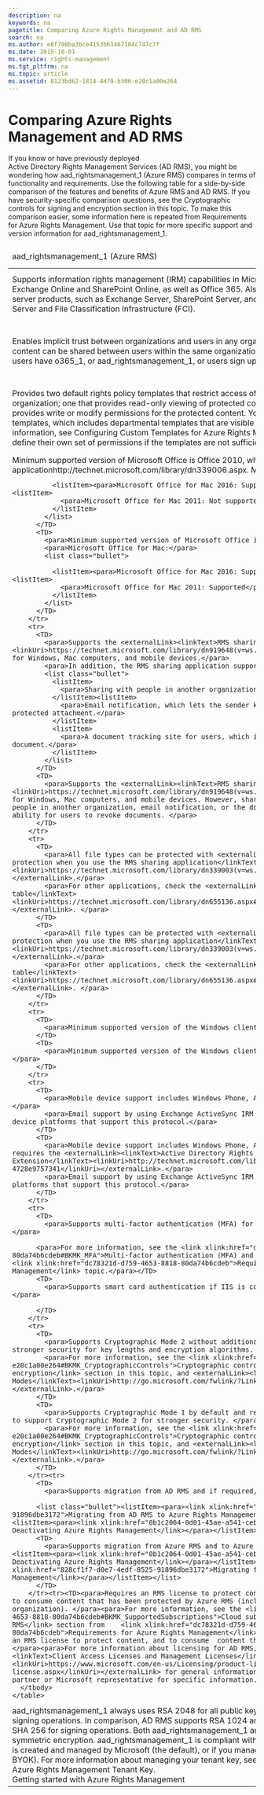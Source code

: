 ```yaml
---
description: na
keywords: na
pagetitle: Comparing Azure Rights Management and AD RMS
search: na
ms.author: e8f708ba3bce4153b61467184c747c7f
ms.date: 2015-10-01
ms.service: rights-management
ms.tgt_pltfrm: na
ms.topic: article
ms.assetid: 8123bd62-1814-4d79-b306-e20c1a00e264
---
```

# Comparing Azure Rights Management and AD RMS
<?xml version="1.0" encoding="utf-8"?>
<developerConceptualDocument xmlns="http://ddue.schemas.microsoft.com/authoring/2003/5" xmlns:xlink="http://www.w3.org/1999/xlink" xmlns:xsi="http://www.w3.org/2001/XMLSchema-instance" xsi:schemaLocation="http://ddue.schemas.microsoft.com/authoring/2003/5 http://dduestorage.blob.core.windows.net/ddueschema/developer.xsd">
  <introduction>
    <para>If you know or have previously deployed Active Directory Rights Management Services (AD RMS), you might be wondering how <token>aad_rightsmanagement_1</token> (Azure RMS) compares in terms of functionality and requirements. Use the following table for a side-by-side comparison of the features and benefits of Azure RMS and AD RMS. If you have security-specific comparison questions, see the <link xlink:href="8123bd62-1814-4d79-b306-e20c1a00e264#BKMK_CryptographicControls">Cryptographic controls for signing and encryption</link> section in this topic.</para>
    <alert class="note">
      <para>To make this comparison easier, some information here is repeated from <link xlink:href="dc78321d-d759-4653-8818-80da74b6cdeb">Requirements for Azure Rights Management</link>. Use that topic for more specific support and version information for <token>aad_rightsmanagement_1</token>.</para>
    </alert>
    <table xmlns:caps="http://schemas.microsoft.com/build/caps/2013/11">
      <thead>
        <tr>
          <TD>
            <para>
              <token>aad_rightsmanagement_1</token>
            (Azure RMS)</para>
          </TD>
          <TD>
            <para>Active Directory Rights Management Services (AD RMS)</para>
          </TD>
        </tr>
      </thead>
      <tbody>
        <tr>
          <TD>
            <para>Supports information rights management (IRM) capabilities in Microsoft Online services such as Exchange Online and SharePoint Online, as well as Office 365. </para>
            <para>Also supports on-premises Microsoft server products, such as Exchange Server, SharePoint Server, and file servers that run Windows Server and File Classification Infrastructure (FCI).</para>
          </TD>
          <TD>
            <para>Supports on-premises Microsoft server products such as Exchange Server, SharePoint Server, and file servers that run Windows Server and File Classification Infrastructure (FCI).</para>
          </TD>
        </tr>
        <tr>
          <TD>
            <para>Enables implicit trust between organizations and users in any organization. This means that protected content can be shared between users within the same organization or across organizations when users have <token>o365_1</token>, or <token>aad_rightsmanagement_1</token>, or users sign up for RMS for individuals.</para>
          </TD>
          <TD>
            <para>Trusts must be explicitly defined in a direct point-to-point relationship between two organizations by using either trusted user domains (TUDs) or federated trusts that you create by using Active Directory Federation Services (AD FS).</para>
          </TD>
        </tr>
        <tr>
          <TD>
            <para>Provides two default rights policy templates that restrict access of the content to your own organization; one that provides read-only viewing of protected content and another template that provides write or modify permissions for the protected content.</para>
            <para>You can also create your own custom templates, which includes departmental templates that are visible to only a subset of users. For more information, see <link xlink:href="1775d8d0-9a59-42c8-914f-ce285b71ac1c">Configuring Custom Templates for Azure Rights Management</link>.</para>
            <para>In addition, users can define their own set of permissions if the templates are not sufficient.</para>
          </TD>
          <TD>
            <para>There are no default rights policy templates; you must create and then distribute these. For more information, see <externalLink><linkText>AD RMS Policy Template Considerations</linkText><linkUri>http://go.microsoft.com/fwlink/?LinkId=154765</linkUri></externalLink>.</para>
            <para>In addition, users can define their own set of permissions if the templates are not sufficient.</para>
          </TD>
        </tr>
        <tr>
          <TD>
            <para>Minimum supported version of Microsoft Office is Office 2010, which requires the <externalLink><linkText>RMS sharing application</linkText><linkUri>http://technet.microsoft.com/library/dn339006.aspx</linkUri></externalLink>.</para>
            <para>Microsoft Office for Mac:</para>
            <list class="bullet">
              
              <listItem><para>Microsoft Office for Mac 2016: Supported </para></listItem><listItem>
                <para>Microsoft Office for Mac 2011: Not supported</para>
              </listItem>
            </list>
          </TD>
          <TD>
            <para>Minimum supported version of Microsoft Office is Office 2007.</para>
            <para>Microsoft Office for Mac:</para>
            <list class="bullet">
              
              <listItem><para>Microsoft Office for Mac 2016: Supported </para></listItem><listItem>
                <para>Microsoft Office for Mac 2011: Supported</para>
              </listItem>
            </list>
          </TD>
        </tr>
        <tr>
          <TD>
            <para>Supports the <externalLink><linkText>RMS sharing application</linkText><linkUri>https://technet.microsoft.com/library/dn919648(v=ws.10).aspx</linkUri></externalLink> for Windows, Mac computers, and mobile devices.</para>
            <para>In addition, the RMS sharing application supports the following:</para>
            <list class="bullet">
              <listItem>
                <para>Sharing with people in another organization.</para>
              </listItem><listItem>
                <para>Email notification, which lets the sender know when somebody tries to open a protected attachment.</para>
              </listItem>
              <listItem>
                <para>A document tracking site for users, which includes the ability to revoke a document.</para>
              </listItem>
            </list>
          </TD>
          <TD>
            <para>Supports the <externalLink><linkText>RMS sharing application</linkText><linkUri>https://technet.microsoft.com/library/dn919648(v=ws.10).aspx</linkUri></externalLink> for Windows, Mac computers, and mobile devices. However, sharing does not support sharing with people in another organization, email notification, or the document tracking site and the ability for users to revoke documents. </para>
          </TD>
        </tr>
        <tr>
          <TD>
            <para>All file types can be protected with <externalLink><linkText>native or generic protection when you use the RMS sharing application</linkText><linkUri>https://technet.microsoft.com/library/dn339003(v=ws.10).aspx</linkUri></externalLink>.</para>
            <para>For other applications, check the <externalLink><linkText>client capabilities table</linkText><linkUri>https://technet.microsoft.com/library/dn655136.aspx#BKMK_ClientCapabilities</linkUri></externalLink>. </para>
          </TD>
          <TD>
            <para>All file types can be protected with <externalLink><linkText>native or generic protection when you use the RMS sharing application</linkText><linkUri>https://technet.microsoft.com/library/dn339003(v=ws.10).aspx</linkUri></externalLink>.</para>
            <para>For other applications, check the <externalLink><linkText>client capabilities table</linkText><linkUri>https://technet.microsoft.com/library/dn655136.aspx#BKMK_ClientCapabilities</linkUri></externalLink>. </para>
          </TD>
        </tr>
        <tr>
          <TD>
            <para>Minimum supported version of the Windows client is Windows 7.</para>
          </TD>
          <TD>
            <para>Minimum supported version of the Windows client is Windows Vista Service Pack 2.</para>
          </TD>
        </tr>
        <tr>
          <TD>
            <para>Mobile device support includes Windows Phone, Android, iOS, and Windows RT. </para>
            <para>Email support by using Exchange ActiveSync IRM is also supported on all mobile device platforms that support this protocol.</para>
          </TD>
          <TD>
            <para>Mobile device support includes Windows Phone, Android, iOS, and Windows RT, and requires the <externalLink><linkText>Active Directory Rights Management Services Mobile Device Extension</linkText><linkUri>http://technet.microsoft.com/library/a69ead9d-7dd3-4b38-9830-4728e9757341</linkUri></externalLink>.</para>
            <para>Email support by using Exchange ActiveSync IRM is supported on all mobile device platforms that support this protocol.</para>
          </TD>
        </tr>
        <tr>
          <TD>
            <para>Supports multi-factor authentication (MFA) for computers and mobile devices. </para>
            
          <para>For more information, see the <link xlink:href="dc78321d-d759-4653-8818-80da74b6cdeb#BKMK_MFA">Multi-factor authentication (MFA) and Azure RMS</link> section in the <link xlink:href="dc78321d-d759-4653-8818-80da74b6cdeb">Requirements for Azure Rights Management</link> topic.</para></TD>
          <TD>
            <para>Supports smart card authentication if IIS is configured to request certificates.</para>
            
          </TD>
        </tr>
        <tr>
          <TD>
            <para>Supports Cryptographic Mode 2 without additional configuration, which provides stronger security for key lengths and encryption algorithms. </para>
            <para>For more information, see the <link xlink:href="8123bd62-1814-4d79-b306-e20c1a00e264#BKMK_CryptographicControls">Cryptographic controls for signing and encryption</link> section in this topic, and <externalLink><linkText>AD RMS Cryptographic Modes</linkText><linkUri>http://go.microsoft.com/fwlink/?LinkId=266659</linkUri></externalLink>.</para>
          </TD>
          <TD>
            <para>Supports Cryptographic Mode 1 by default and requires additional configuration to support Cryptographic Mode 2 for stronger security. </para>
            <para>For more information, see the <link xlink:href="8123bd62-1814-4d79-b306-e20c1a00e264#BKMK_CryptographicControls">Cryptographic controls for signing and encryption</link> section in this topic, and <externalLink><linkText>AD RMS Cryptographic Modes</linkText><linkUri>http://go.microsoft.com/fwlink/?LinkId=266659</linkUri></externalLink>.</para>
          </TD>
        </tr><tr>
          <TD>
            <para>Supports migration from AD RMS and if required, to AD RMS: </para>
            
          <list class="bullet"><listItem><para><link xlink:href="828cf1f7-d0e7-4edf-8525-91896dbe3172">Migrating from AD RMS to Azure Rights Management</link></para></listItem><listItem><para><link xlink:href="0b1c2064-0d01-45ae-a541-cebd7fd762ad">Decommissioning and Deactivating Azure Rights Management</link></para></listItem></list></TD>
          <TD>
            <para>Supports migration from Azure RMS and to Azure RMS: </para><list class="bullet"><listItem><para><link xlink:href="0b1c2064-0d01-45ae-a541-cebd7fd762ad">Decommissioning and Deactivating Azure Rights Management</link></para></listItem><listItem><para><link xlink:href="828cf1f7-d0e7-4edf-8525-91896dbe3172">Migrating from AD RMS to Azure Rights Management</link></para></listItem></list>
          </TD>
        </tr><tr><TD><para>Requires an RMS license to protect content. No RMS license is required to consume content that has been protected by Azure RMS (includes users from another organization). </para><para>For more information, see the <link xlink:href="dc78321d-d759-4653-8818-80da74b6cdeb#BKMK_SupportedSubscriptions">Cloud subscriptions that support Azure RMS</link> section from    <link xlink:href="dc78321d-d759-4653-8818-80da74b6cdeb">Requirements for Azure Rights Management</link>.</para></TD><TD><para>Requires an RMS license to protect content, and to consume  content that has been protected by AD RMS.</para><para>For more information about licensing for AD RMS, see <externalLink><linkText>Client Access Licenses and Management Licenses</linkText><linkUri>https://www.microsoft.com/en-us/Licensing/product-licensing/client-access-license.aspx</linkUri></externalLink> for general information, but contact your Microsoft partner or Microsoft representative for specific information.</para></TD></tr>
      </tbody>
    </table>
  </introduction>
  <section address="BKMK_CryptographicControls">
    <title>Cryptographic controls for signing and encryption</title>
    <content>
      <para>
        <token>aad_rightsmanagement_1</token> always uses RSA 2048 for all public key cryptography and SHA 256 for signing operations. In comparison, AD RMS supports RSA 1024 and RSA 2048, and SHA 1 or SHA 256 for signing operations. </para>
      <para>Both <token>aad_rightsmanagement_1</token> and AD RMS use AES 128 for symmetric encryption.</para>
      <para>
        <token>aad_rightsmanagement_1</token> <?Comment CB: 251978 2014-08-02T16:13:00Z  Id='87?>is compliant with FIPS 140-2 when your tenant key is created and managed by Microsoft (the default), or if you manage your own tenant key (known as BYOK).<?CommentEnd Id='87'
    ?> For more information about managing your tenant key, see <link xlink:href="f0d33c5f-a6a6-44a1-bdec-5be1bc8e1e14">Planning and Implementing Your Azure Rights Management Tenant Key</link>.</para>
    </content>
  </section>
  <relatedTopics>
    <link xlink:href="5214667c-ec69-42ca-8bbf-8cb22da8c62e">Getting started with Azure Rights Management</link>
  </relatedTopics>
</developerConceptualDocument>

